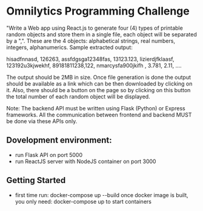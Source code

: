 # Omnilytics Programming Challenge

"Write a Web app using React.js to generate four (4) types of printable random objects and store them in a single file, each object will be separated by a ",".  These are the 4 objects: alphabetical strings, real numbers, integers, alphanumerics.
Sample extracted output:

hisadfnnasd, 126263, assfdgsga12348fas, 13123.123, 
lizierdjfklaasf, 123192u3kjwekhf, 89181811238,122, 
nmarcysfa900jkifh  , 3.781, 2.11, ....

 The output should be 2MB in size. Once file generation is done the output should be available as a link which can be then downloaded by clicking on it. Also, there should be a button on the page so by clicking on this button the total number of each random object will be displayed.

Note: The backend API must be written using Flask (Python) or Express frameworks. All the communication between frontend and backend MUST be done via these APIs only.


## Dovelopment environment:

- run Flask API on port 5000
- run ReactJS server with NodeJS container on port 3000

## Getting Started
- first time run:
docker-compose up --build
once docker image is built, you only need:
docker-compose up
to start containers



